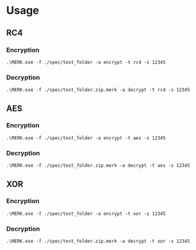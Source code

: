 # Usage
## RC4
### Encryption
```.\MERK.exe -f ./spec/test_folder -a encrypt -t rc4 -s 12345```
### Decryption
```.\MERK.exe -f ./spec/test_folder.zip.merk -a decrypt -t rc4 -s 12345```

## AES
### Encryption
```.\MERK.exe -f ./spec/test_folder -a encrypt -t aes -s 12345```
### Decryption
```.\MERK.exe -f ./spec/test_folder.zip.merk -a decrypt -t aes -s 12345```

## XOR
### Encryption
```.\MERK.exe -f ./spec/test_folder -a encrypt -t xor -s 12345```
### Decryption
```.\MERK.exe -f ./spec/test_folder.zip.merk -a decrypt -t xor -s 12345```

